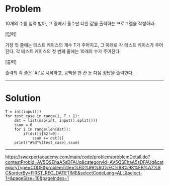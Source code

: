 # Problem

10개의 수를 입력 받아, 그 중에서 홀수만 더한 값을 출력하는 프로그램을 작성하라.

[입력]

가장 첫 줄에는 테스트 케이스의 개수 T가 주어지고, 그 아래로 각 테스트 케이스가 주어진다.
각 테스트 케이스의 첫 번째 줄에는 10개의 수가 주어진다.

[출력]

출력의 각 줄은 '#t'로 시작하고, 공백을 한 칸 둔 다음 정답을 출력한다.

----------------------------------------------
# Solution
```
T = int(input())
for test_case in range(1, T + 1):
    dst = list(map(int, input().split()))
    ssum = 0
    for i in range(len(dst)):
        if(dst[i]%2!=0):
            ssum += dst[i]
    print("#%d"%(test_case),ssum)
 ```
-----------------
https://swexpertacademy.com/main/code/problem/problemDetail.do?contestProbId=AV5QSEhaA5sDFAUq&categoryId=AV5QSEhaA5sDFAUq&categoryType=CODE&problemTitle=%ED%99%80%EC%88%98%EB%A7%8C&orderBy=FIRST_REG_DATETIME&selectCodeLang=ALL&select-1=&pageSize=10&pageIndex=1
